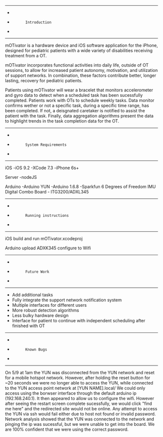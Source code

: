 ****************************************************************************
*
*			Introduction
*
****************************************************************************
mOTivator is a hardware device and iOS software application for the iPhone, designed 
for pediatric patients with a wide variety of disabilities receiving treatment from a
OT. 

mOTivator incorporates functional activities into daily life, outside of OT sessions,
to allow for increased patient autonomy, motivation, and utilization of support networks.
In combination, these factors contribute better, longer lasting, recovery for pediatric patients.

Patients using mOTivator will wear a bracelet that monitors accelerometer and gyro data to detect 
when a scheduled task has been sucessfully completed. Patients work with OTs to schedule
weekly tasks. Data monitor confirms wether or not a specific task, during a specific time range,
has been completed. If not, a deisgnated caretaker is notified to assist the patient with the task.
Finally, data aggregation algorithms present the data to highlight trends in the task completion data 
for the OT.
****************************************************************************
*
*			System Requirements
*
****************************************************************************
iOS 
-iOS 9.2
-XCode 7.3
-iPhone 6s+

Server
-nodeJS

Arduino
-Arduino YUN
-Arduino 1.6.8
-Sparkfun 6 Degrees of Freedom IMU Digital Combo Board - ITG3200/ADXL345

****************************************************************************
*
*			Running instructions
*
****************************************************************************
iOS
build and run mOTivator.xcodeproj

Arduino
upload ADXK345
configure to Wifi

****************************************************************************
*
*			Future Work
*
****************************************************************************
- Add additional tasks 
- Fully integrate the support network notification system
- Multiple interfaces for different users
- More robust detection algorithms
- Less bulky hardware design
- Interface for patient to continue with independent scheduling after finished
with OT
****************************************************************************
*
*			Known Bugs
*
****************************************************************************
On 5/9 at 1am the YUN was disconnected from the YUN network and reset for a mobile hotspot
network. However, after holding the reset button for ~20 seconds we were no longer able to 
access the YUN, while connected to the YUN access point network at [YUN NAME].local/ We could
only access using the borwser interface through the default arduino ip (192.168.240.1). It then 
appeared to allow us to configure the wifi. However after seeing the restart screen 
complete sucessfully, we would click "find me here" and the redirected site would not 
be online. Any attempt to access the YUN via ssh would fail either due to host not found
or invalid password. Network analysis showed that the YUN was connected to the network and pinging
the ip was sucessful, but we were unable to get into the board. We are 100% confident that we were 
using the correct password.
